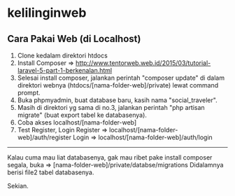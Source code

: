 # kelilinginweb

Cara Pakai Web (di Localhost)
-----------------------------
1. Clone kedalam direktori htdocs
2. Install Composer => http://www.tentorweb.web.id/2015/03/tutorial-laravel-5-part-1-berkenalan.html
3. Selesai install composer, jalankan perintah "composer update" di dalam direktori webnya (htdocs/[nama-folder-web]/private) lewat command prompt.
4. Buka phpmyadmin, buat database baru, kasih nama "social_traveler".
5. Masih di direktori yg sama di no.3, jalankan perintah "php artisan migrate" (buat export tabel ke databasenya).
4. Coba akses localhost/[nama-folder-web]
5. Test Register, Login
Register => localhost/[nama-folder-web]/auth/register
Login => localhost/[nama-folder-web]/auth/login

-----------------------------
Kalau cuma mau liat databasenya, gak mau ribet pake install composer segala, buka => [nama-folder-web]/private/databse/migrations
Didalamnya berisi file2 tabel databasenya.

Sekian.

